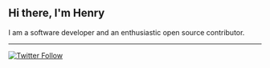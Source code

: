 ## Hi there, I'm Henry

I am a software developer and an enthusiastic open source contributor.

---
[![Twitter Follow](https://img.shields.io/twitter/follow/henryh0x1?label=Follow&style=social)](https://x.com/henryh0x1)
